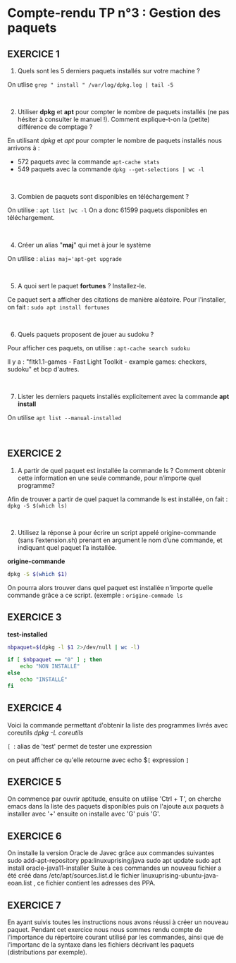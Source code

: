 # Compte-rendu TP n°3 : Gestion des paquets
		
## EXERCICE 1

1. Quels sont les 5 derniers paquets installés sur votre machine ?

On utlise `grep " install " /var/log/dpkg.log | tail -5`

&nbsp;

2. Utiliser **dpkg** et **apt** pour compter le nombre de paquets installés (ne pas hésiter à consulter le manuel !). Comment explique-t-on la (petite) différence de comptage ?

En utilisant *dpkg* et *apt* pour compter le nombre de paquets installés nous arrivons à : 
- 572 paquets avec la commande ``apt-cache stats`` 
- 549 paquets avec la commande ``dpkg --get-selections | wc -l``

&nbsp;

3. Combien de paquets sont disponibles en téléchargement ?

On utilise : ``apt list |wc -l`` On a donc 61599 paquets disponibles en téléchargement.

&nbsp;

4. Créer un alias "**maj**" qui met à jour le système

On utilise : ``alias maj='apt-get upgrade``

&nbsp;

5. A quoi sert le paquet **fortunes** ? Installez-le.

Ce paquet sert a afficher des citations de manière aléatoire.
Pour l'installer, on fait : ``sudo apt install fortunes``

&nbsp;

6. Quels paquets proposent de jouer au sudoku ?

Pour afficher ces paquets, on utilise : `apt-cache search sudoku`

Il y a : "fltk1.1-games - Fast Light Toolkit - example games: checkers, sudoku" et bcp d'autres.

&nbsp;

7. Lister les derniers paquets installés explicitement avec la commande **apt install**

On utilise `apt list --manual-installed`

&nbsp;

## EXERCICE 2

1. A partir de quel paquet est installée la commande ls ? Comment obtenir cette information en une seule
commande, pour n’importe quel programme?

Afin de trouver a partir de quel paquet la commande ls est installée, on fait : ``dpkg -S $(which ls)``

&nbsp;

2. Utilisez la réponse à pour écrire un script appelé origine-commande (sans l’extension.sh) prenant en argument le nom d’une commande, et indiquant quel paquet l’a installée.

**origine-commande**
```bash
dpkg -S $(which $1)
```

On pourra alors trouver dans quel paquet est installée n'importe quelle commande grâce a ce script. (exemple : ``origine-commade ls``
&nbsp;

## EXERCICE 3
**test-installed**

```bash
nbpaquet=$(dpkg -l $1 2>/dev/null | wc -l)

if [ $nbpaquet == "0" ] ; then
	echo "NON INSTALLÉ"
else
	echo "INSTALLÉ"
fi
```

## EXERCICE 4

Voici la commande permettant d'obtenir la liste des programmes livrés avec coreutils *dpkg -L coreutils*

``[ ``: alias de 'test' permet de tester une expression

on peut afficher ce qu'elle retourne avec echo $``[`` expression ``]``

## EXERCICE 5

On commence par ouvrir aptitude, ensuite on utilise 'Ctrl + T', on cherche emacs dans la liste des paquets disponibles puis on l'ajoute aux paquets à installer avec '+' ensuite on installe avec 'G' puis 'G'.

## EXERCICE 6

On installe la version Oracle de Javec grâce aux commandes suivantes
	sudo add-apt-repository ppa:linuxuprising/java
	sudo apt update
	sudo apt install oracle-java11-installer
Suite à ces commandes un nouveau fichier a été créé dans /etc/apt/sources.list.d le fichier linuxuprising-ubuntu-java-eoan.list , ce fichier contient les adresses des PPA.

## EXERCICE 7

En ayant suivis toutes les instructions nous avons réussi à créer un nouveau paquet. Pendant cet exercice nous nous sommes rendu compte de l'importance du répertoire courant utilisé par les commandes, ainsi que de l'importanc de la syntaxe dans les fichiers décrivant les paquets (distributions par exemple).
